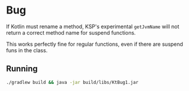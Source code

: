 # Bug

If Kotlin must rename a method, KSP's experimental `getJvmName` will not return
a correct method name for suspend functions.

This works perfectly fine for regular functions, even if there are suspend funs
in the class.

## Running

```bash
./gradlew build && java -jar build/libs/KtBug1.jar
```
